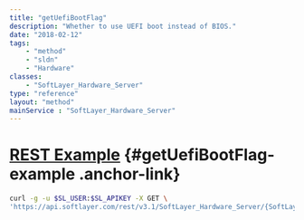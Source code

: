 ```yaml
---
title: "getUefiBootFlag"
description: "Whether to use UEFI boot instead of BIOS."
date: "2018-02-12"
tags:
    - "method"
    - "sldn"
    - "Hardware"
classes:
    - "SoftLayer_Hardware_Server"
type: "reference"
layout: "method"
mainService : "SoftLayer_Hardware_Server"
---
```


# [REST Example](#getUefiBootFlag-example) <a href="/article/rest/"><i class="fas fa-question"></i></a> {#getUefiBootFlag-example .anchor-link} 
```bash
curl -g -u $SL_USER:$SL_APIKEY -X GET \
'https://api.softlayer.com/rest/v3.1/SoftLayer_Hardware_Server/{SoftLayer_Hardware_ServerID}/getUefiBootFlag'
```
